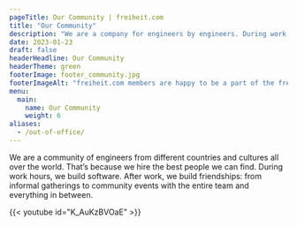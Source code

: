 ```yaml
---
pageTitle: Our Community | freiheit.com
title: "Our Community"
description: "We are a company for engineers by engineers. During work hours, we build software. After work, we build friendships: this is the best community in the world."
date: 2023-01-23
draft: false
headerHeadline: Our Community
headerTheme: green
footerImage: footer_community.jpg
footerImageAlt: "freiheit.com members are happy to be a part of the freiheit.com community"
menu:
  main:
    name: Our Community
    weight: 6
aliases:
  - /out-of-office/
---
```

<p class=" md:pr-48 lg:pr-72 xl:pr-80 xxl:pr-96">
We are a community of engineers from different countries and cultures all over the world. That’s because we hire the best people we can find. During work hours, we build software. After work, we build friendships: from informal gatherings to community events with the entire team and everything in between.
</p>

{{< youtube id="K_AuKzBVOaE" >}}
